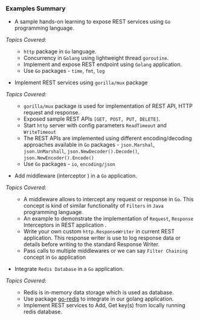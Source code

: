 
[comment]: <> (This file is to log the topics leraned in `Go` programming on each example)

### Examples Summary

- A sample hands-on learning to expose REST services using `Go` programming language.

<i>Topics Covered:</i>

<ol>

- `http` package in `Go` language.
- Concurrency in `Golang` using lightweight thread `goroutine`.
- Implement and expose REST endpoint using `Golang` application.
- Use `Go` packages - `time`, `fmt`, `log`

</ol>

- Implement REST services using `gorilla/mux` package

<i>Topics Covered:</i>

<ol>

- `gorilla/mux` package is used for implementation of REST API, HTTP request and response.
- Exposed sample REST APIs `[GET, POST, PUT, DELETE]`.
- Start `http` server with config parameters `ReadTimeout` and `WriteTimeout` 
- The REST APIs are implemented using different encoding/decoding approaches available in `Go` packages - `json.Marshal`, `json.UnMarshall`, `json.NewDecoder().Decode()`, `json.NewEncoder().Encode()`
- Use `Go` packages - `io`, `encoding/json`

</ol>

- Add middleware (interceptor ) in a `Go` application.

<i>Topics Covered:</i>

<ol>

- A middleware allows to intercept any request or response in `Go`. This concept is kind of
similar functionality of `Filters` in `Java` programming language. 
- An example to demonstrate the implementation of `Request`, `Response` Interceptors in REST application .
- Write your own custom `http.ResponseWriter` in current REST application. This response writer is
use to log response data or details before writing to the standard Response Writer. 
- Pass calls to multiple middlewares or we can say `Filter Chaining` concept in `Go` application

</ol>

- Integrate `Redis Database` in a `Go` application.

<i>Topics Covered:</i>

<ol>

- Redis is in-memory data storage which is used as database. 
- Use package [go-redis](https://github.com/redis/go-redis) to integrate in our golang application.
- Implement REST services to Add, Get key(s) from locally running redis database.

</ol>